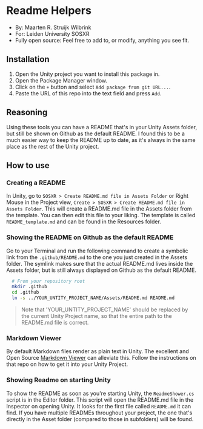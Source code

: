 # Readme Helpers

- By: Maarten R. Struijk Wilbrink
- For: Leiden University SOSXR
- Fully open source: Feel free to add to, or modify, anything you see fit.

## Installation
1. Open the Unity project you want to install this package in.
2. Open the Package Manager window.
3. Click on the `+` button and select `Add package from git URL...`.
4. Paste the URL of this repo into the text field and press `Add`.

## Reasoning
Using these tools you can have a README that's in your Unity Assets folder, but still be shown on Github as the default README. I found this to be a much easier way to keep the README up to date, as it's always in the same place as the rest of the Unity project.

## How to use
### Creating a README
In Unity, go to `SOSXR > Create README.md file in Assets Folder` or Right Mouse in the Project view, `Create > SOSXR > Create README.md file in Assets Folder`. This will create a README.md file in the Assets folder from the template. You can then edit this file to your liking.
The template is called `README_template.md` and can be found in the Resources folder.

### Showing the README on Github as the default README
Go to your Terminal and run the following command to create a symbolic link from the `.github/README.md` to the one you just created in the Assets folder. The symlink makes sure that the actual README.md lives inside the Assets folder, but is still always displayed on Github as the default README.

```bash
  # From your repository root
  mkdir .github
  cd .github
  ln -s ../YOUR_UNTITY_PROJECT_NAME/Assets/README.md README.md 
```

> Note that 'YOUR_UNTITY_PROJECT_NAME' should be replaced by the current Unity Project name, so that the entire path to the README.md file is correct.
   
### Markdown Viewer
By default Markdown files render as plain text in Unity. The excellent and Open Source [Markdown Viewer](https://github.com/mrstruijk/Markdownviewer) can alleviate this. Follow the instructions on that repo on how to get it into your Unity Project.

### Showing Readme on starting Unity
To show the README as soon as you're starting Unity, the `ReadmeShower.cs` script is in the Editor folder. This script will open the README.md file in the Inspector on opening Unity. It looks for the first file called `README.md` it can find. If you have multiple READMEs throughout your project, the one that's directly in the Asset folder (compared to those in subfolders) will be found.